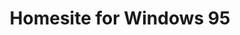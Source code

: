 ---
title: Homesite for Windows 95
tags:
  - list/digital-graveyard
  - list/button-board
cite:
  name: Nick Bradbury
  href: http://www.dexnet.com/homesite.html
dead: true
wayback: https://web.archive.org/web/19961102092231/http://www.dexnet.com/homesite.html
button: homesite-dexnet.com.gif
---